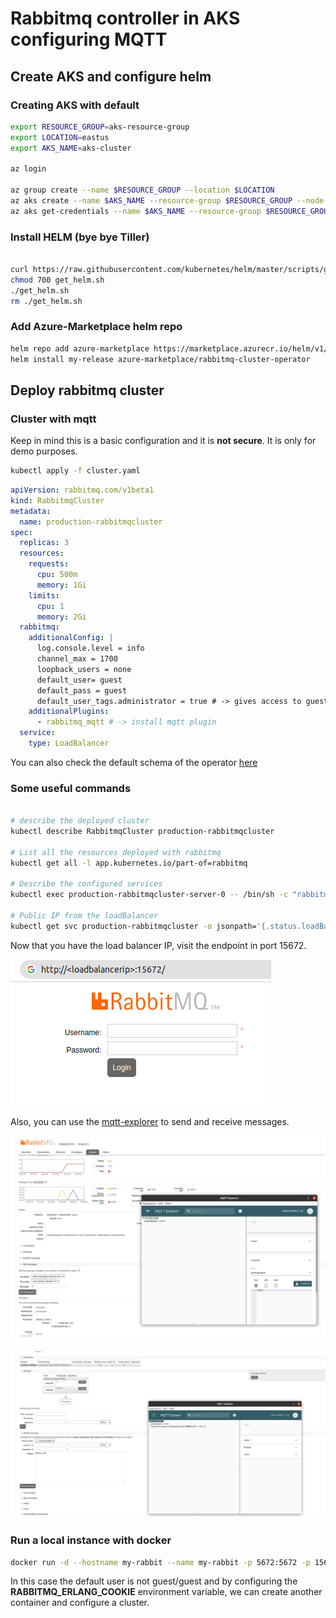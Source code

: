 # Rabbitmq controller in AKS configuring MQTT

## Create AKS and configure helm

### Creating AKS with default

```bash
export RESOURCE_GROUP=aks-resource-group
export LOCATION=eastus
export AKS_NAME=aks-cluster

az login

az group create --name $RESOURCE_GROUP --location $LOCATION
az aks create --name $AKS_NAME --resource-group $RESOURCE_GROUP --node-count 3 --generate-ssh-keys
az aks get-credentials --name $AKS_NAME --resource-group $RESOURCE_GROUP
```

### Install HELM (bye bye Tiller)

```bash

curl https://raw.githubusercontent.com/kubernetes/helm/master/scripts/get-helm-3 > get_helm.sh
chmod 700 get_helm.sh
./get_helm.sh
rm ./get_helm.sh

```

### Add Azure-Marketplace helm repo

```bash
helm repo add azure-marketplace https://marketplace.azurecr.io/helm/v1/repo
helm install my-release azure-marketplace/rabbitmq-cluster-operator
```

## Deploy rabbitmq cluster

### Cluster with mqtt

Keep in mind this is a basic configuration and it is **not secure**. It is only for demo purposes.

```bash
kubectl apply -f cluster.yaml
```

```yaml
apiVersion: rabbitmq.com/v1beta1
kind: RabbitmqCluster
metadata:
  name: production-rabbitmqcluster
spec:
  replicas: 3
  resources:
    requests:
      cpu: 500m
      memory: 1Gi
    limits:
      cpu: 1
      memory: 2Gi
  rabbitmq:
    additionalConfig: |
      log.console.level = info
      channel_max = 1700
      loopback_users = none
      default_user= guest 
      default_pass = guest
      default_user_tags.administrator = true # -> gives access to guest from external IPs, by default only localhost
    additionalPlugins:
      - rabbitmq_mqtt # -> install mqtt plugin
  service:
    type: LoadBalancer
```

You can also check the default schema of the operator [here](./template.yaml)

### Some useful commands

```bash

# describe the deployed cluster
kubectl describe RabbitmqCluster production-rabbitmqcluster 

# List all the resources deployed with rabbitmq
kubectl get all -l app.kubernetes.io/part-of=rabbitmq

# Describe the configured services
kubectl exec production-rabbitmqcluster-server-0 -- /bin/sh -c "rabbitmqctl cluster_status --formatter json" | jq

# Public IP from the loadBalancer
kubectl get svc production-rabbitmqcluster -o jsonpath='{.status.loadBalancer.ingress[0].ip}'

```

Now that you have the load balancer IP, visit the endpoint in port 15672.

![alt text](./images/portal.png)

Also, you can use the [mqtt-explorer](http://mqtt-explorer.com/) to send and receive messages.

![alt text](./images/client_send_message.png)

![alt text](./images/broker_publish.png)

### Run a local instance with docker

```bash
docker run -d --hostname my-rabbit --name my-rabbit -p 5672:5672 -p 15672:15672 -e RABBITMQ_ERLANG_COOKIE='cookie_for_clustering' -e RABBITMQ_DEFAULT_USER=user -e RABBITMQ_DEFAULT_PASS=password  --name some-rabbit rabbitmq:3-management
```

In this case the default user is not guest/guest and by configuring the **RABBITMQ_ERLANG_COOKIE** environment variable, we can create another container and configure a cluster.
